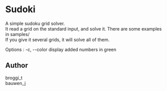 Sudoki
======

A simple sudoku grid solver.  
It read a grid on the standard input, and solve it. There are some examples in samples/  
If you give it several grids, it will solve all of them.

Options :
	-c, --color	display added numbers in green

Author
------

broggi_t  
bauwen_j
